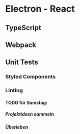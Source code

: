 # Electron - React

## TypeScript

## Webpack

## Unit Tests

### Styled Components

### Linting


#### TODO für Samstag:
##### Projektideen sammeln
##### Überleben